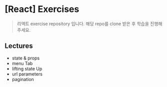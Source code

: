 # [React] Exercises

> 리액트 exercise repository 입니다. 해당 repo를 clone 받은 후 학습을 진행해주세요.

## Lectures

- state & props
- menu Tab
- lifting state Up
- url parameters
- pagination
